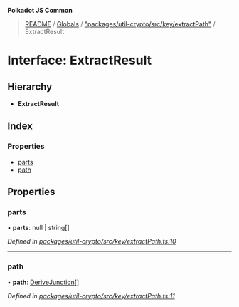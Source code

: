 **Polkadot JS Common**

> [README](../README.md) / [Globals](../globals.md) / ["packages/util-crypto/src/key/extractPath"](../modules/_packages_util_crypto_src_key_extractpath_.md) / ExtractResult

# Interface: ExtractResult

## Hierarchy

* **ExtractResult**

## Index

### Properties

* [parts](_packages_util_crypto_src_key_extractpath_.extractresult.md#parts)
* [path](_packages_util_crypto_src_key_extractpath_.extractresult.md#path)

## Properties

### parts

•  **parts**: null \| string[]

*Defined in [packages/util-crypto/src/key/extractPath.ts:10](https://github.com/polkadot-js/common/blob/13ae8665/packages/util-crypto/src/key/extractPath.ts#L10)*

___

### path

•  **path**: [DeriveJunction](../classes/_packages_util_crypto_src_key_derivejunction_.derivejunction.md)[]

*Defined in [packages/util-crypto/src/key/extractPath.ts:11](https://github.com/polkadot-js/common/blob/13ae8665/packages/util-crypto/src/key/extractPath.ts#L11)*
